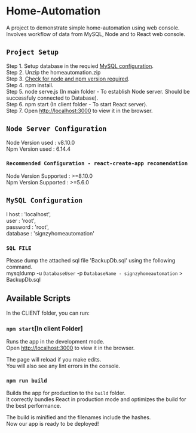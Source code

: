 # Home-Automation
A project to demonstrate simple home-automation using web console.<br/> Involves workflow of data from MySQL, Node and to React web console.

## `Project Setup`
Step 1. Setup database in the requied [MySQL configuration](#mysqlCongfig).</br>
Step 2. Unzip the homeautomation.zip</br>
Step 3. [Check for node and npm version required](#nodeConfig).</br>
Step 4. npm install.</br>
Step 5. node serve.js (In main folder - To establish Node server. Should be successfuly connected to Database).</br>
Step 6. npm start (In client folder - To start React server). </br>
Step 7. Open [http://localhost:3000](http://localhost:3000) to view it in the browser.</br>

## `Node Server Configuration`
Node Version used : v8.10.0<br/>
Npm Version used : 6.14.4

### <a name="nodeConfig"></a>`Recommended Configuration - react-create-app recomendation`
Node Version Supported : >=8.10.0 <br/>
Npm Version Supported : >=5.6.0

## <a name="mysqlCongfig"></a>`MySQL Configuration`
l  host     : 'localhost',<br/>
  user     : 'root',<br/>
  password : 'root',<br/>
  database : 'signzyhomeautomation'

  ### `SQL FILE`
Please dump the attached sql file 'BackupDb.sql' using the following command.<br/>
mysqldump -u `DatabaseUser` -p `DatabaseName - signzyhomeautomation` > BackupDb.sql


## Available Scripts

In the CLIENT folder, you can run:

### `npm start`[In client Folder]

Runs the app in the development mode.<br />
Open [http://localhost:3000](http://localhost:3000) to view it in the browser.

The page will reload if you make edits.<br />
You will also see any lint errors in the console.

### `npm run build` 

Builds the app for production to the `build` folder.<br />
It correctly bundles React in production mode and optimizes the build for the best performance.

The build is minified and the filenames include the hashes.<br />
Now our app is ready to be deployed!



